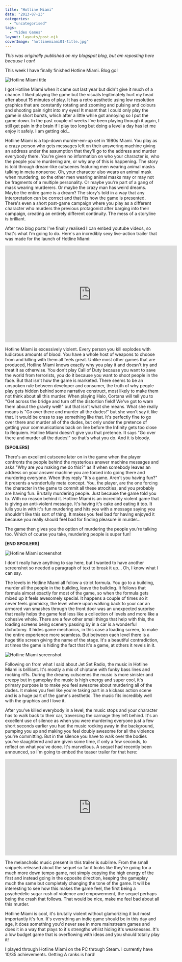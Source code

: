 ```yaml
---
title: "Hotline Miami"
date: "2013-07-23"
categories: 
  - "uncategorised"
tags: 
  - "Video Games"
layout: layouts/post.njk
coverImage: "hotlinemiami01-title.jpg"
---
```


_This was originally published on my blogspot blog, but am reposting here because I can!_

This week I have finally finished Hotline Miami. Blog go!

![Hotline Miami title](images/hotlinemiami01-title.jpg "I never played as Pig Man. I liked being Horsey")

I got Hotline Miami when it came out last year but didn't give it much of a chance. I liked playing the game but the visuals legitimately hurt my head after about 15 minutes of play. It has a retro aesthetic using low resolution graphics that are constantly rotating and zooming and pulsing and colours and shooting pain right into my eyes! It meant that I could only play the game in short bursts, which after a little while got annoying so I put the game down. In the past couple of weeks I've been playing through it again, I still get pain in the brain if I play too long but doing a level a day has let me enjoy it safely. I am getting old...

Hotline Miami is a top-down murder-em-up set in 1980s Miami. You play as a crazy person who gets messages left on their answering machine giving an address under the assumption that they'll go to the address and murder everybody there. You're given no information on who your character is, who the people you're murdering are, or why any of this is happening. The story is told through dream-like cutscenes featuring men wearing animal masks talking in meta nonsense. Oh, your character also wears an animal mask when murdering, so the other men wearing animal masks may or may not be fragments of a multiple personality. Or maybe you're part of a gang of mask wearing murderers. Or maybe the crazy man has weird dreams. Maybe the entire game is a dream? The story's told in a way that any interpretation can be correct and that fits how the game is presented. There's even a short post-game campaign where you play as a different character who murders the previous protagonist after barging into their campaign, creating an entirely different continuity. The mess of a storyline is brilliant.

After two blog posts I've finally realised I can embed youtube videos, so that's what I'm going to do. Here's an incredibly sexy live-action trailer that was made for the launch of Hotline Miami:

<iframe class="aligncenter" src="https://www.youtube.com/embed/UgXM7ivgYTo" width="560" height="315" frameborder="0" allowfullscreen="allowfullscreen"><span data-mce-type="bookmark" style="display: inline-block; width: 0px; overflow: hidden; line-height: 0;" class="mce_SELRES_start">﻿</span></iframe>

Hotline Miami is excessively violent. Every person you kill explodes with ludicrous amounts of blood. You have a whole host of weapons to choose from and killing with them all feels great. Unlike most other games that are produced, Hotline Miami knows exactly why you play it and doesn't try and treat it as otherwise. You don't play Call of Duty because you want to save the world from terrorists, you do it because you want to shoot people in the face. But that isn't how the game is marketed. There seems to be an unspoken rule between developer and consumer, the truth of why people play gets hidden behind some narrative construct, most likely to make them not think about all this murder. When playing Halo, Cortana will tell you to "Get across the bridge and turn off the distortion field! We've got to warn them about the gravity well!" but that isn't what she means. What she really means is "Go over there and murder all the dudes!" but she won't say it like that. It would be crass to say something like that. It's perfectly fine to go over there and murder all of the dudes, but only under the pretence of getting your communications back on line before the Infinity gets too close to Requiem. Hotline Miami doesn't give you that pretence. It says "Go over there and murder all the dudes!" so that's what you do. And it is bloody.

**\[SPOILERS\]**

There's an excellent cutscene later on in the game when the player confronts the people behind the mysterious answer machine messages and asks "Why are you making me do this?" as if when somebody leaves an address on your answer machine you are forced into going there and murdering everyone. When they reply "It's a game. Aren't you having fun?" it presents a wonderfully meta concept. You, the player, are the one forcing the character in the game to commit all these atrocities, and you probably are having fun. Brutally murdering people. Just because the game told you to. With no reason behind it. Hotline Miami is an incredibly violent game that is giving an anti-violent message. It's having it's cake and eating it too. It lulls you in with it's fun murdering and hits you with a message saying you shouldn't like this sort of thing. It makes you feel bad for having enjoyed it because you really should feel bad for finding pleasure in murder...

The game then gives you the option of murdering the people you're talking too. Which of course you take, murdering people is super fun!

**\[END SPOILERS\]**

![Hotline Miami screenshot](images/hotlinemiami-doit.png "I gouged this guy's eyes out. If he didn't want me to, he should have said something")

I don't really have anything to say here, but I wanted to have another screenshot so needed a paragraph of text to break it up... Oh, I know what I can say.

The levels in Hotline Miami all follow a strict formula. You go to a building, murder all the people in the building, leave the building. It follows that formula almost exactly for most of the game, so when the formula gets mixed up it feels awesomely special. It happens a couple of times so it never feels gimmicky, the level where upon walking back to your car an armored van smashes through the front door was an unexpected surprise that really helps the game feel less like a collection of levels and more like a cohesive whole. There are a few other small things that help with this, the loading screens being scenery passing by in a car is a wonderful dichotomy. It hides game mechanics, in this case a loading screen, to make the entire experience more seamless. But between each level there is a huge title screen giving the name of the stage. It's a beautiful contradiction, at times the game is hiding the fact that it's a game, at others it revels in it.

![Hotline Miami screenshot](images/hotlinemiami-niceowl.png "I am a lovely person! Shut up!")

Following on from what I said about Jet Set Radio, the music in Hotline Miami is brilliant. It's mostly a mix of chiptune with funky bass lines and rocking riffs. During the dreamy cutscenes the music is more sinister and creepy but in gameplay the music is high energy and super cool, it's primary purpose is to make you feel awesome about murdering all of the dudes. It makes you feel like you're taking part in a kickass action scene and is a huge part of the game's aesthetic. The music fits incredibly well with the graphics and I love it.

After you've killed everybody in a level, the music stops and your character has to walk back to their car, traversing the carnage they left behind. It's an excellent use of silence as when you were murdering everyone just a few short seconds earlier you had the music rocking away in the background, pumping you up and making you feel doubly awesome for all the violence you're committing. But in the silence you have to walk over the bodies you've slaughtered and are given some time, if only a few seconds, to reflect on what you've done. It's marvellous. A sequel had recently been announced, so I'm going to embed the teaser trailer for that here:

<iframe class="aligncenter" src="https://www.youtube.com/embed/YcIgabcx-9Q" width="560" height="315" frameborder="0" allowfullscreen="allowfullscreen"></span></iframe>

The melancholic music present in this trailer is sublime. From the small snippets released about the sequel so far it looks like they're going for a much more down tempo game, not simply copying the high energy of the first and instead going in the opposite direction, keeping the gameplay much the same but completely changing the tone of the game. It will be interesting to see how this makes the game feel, the first being a psychedelic sugar rush of violence and empowerment, the sequel perhaps being the crash that follows. That would be nice, make me feel bad about all this murder.

Hotline Miami is cool, it's brutally violent without glamorizing it but most importantly it's fun. It's everything an indie game should be in this day and age, it does something you'd never see in more mainstream games and does it in a way that plays to it's strengths whilst hiding it's weaknesses. It's a low budget game that is overflowing with ideas and you should totally play it!

I played through Hotline Miami on the PC through Steam. I currently have 10/35 achievements. Getting A ranks is hard!
